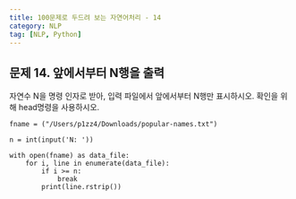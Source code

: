 ```yaml
---
title: 100문제로 두드려 보는 자연어처리 - 14
category: NLP
tag: [NLP, Python]
---
```


## 문제 14. 앞에서부터 N행을 출력
자연수 N을 명령 인자로 받아, 입력 파일에서 앞에서부터 N행만 표시하시오. 확인을 위해 head명령을 사용하시오.

~~~
fname = ("/Users/p1zz4/Downloads/popular-names.txt")

n = int(input('N: '))

with open(fname) as data_file:
    for i, line in enumerate(data_file):
        if i >= n:
            break
        print(line.rstrip())
~~~
